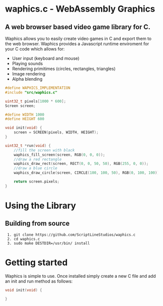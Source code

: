 # waphics.c - WebAssembly Graphics
## A web browser based video game library for C.

Waphics allows you to easily create video games in C and export them to the web browser. Waphics provides a Javascript runtime enviroment for your C code which allows for:

<ul>
  <li>User input (keyboard and mouse)</li>
  <li>Playing sounds</li>
  <li>Rendering primitimes (circles, rectangles, triangles)</li>
  <li>Image rendering</li>
  <li>Alpha blending</li>
</ul>

```C
#define WAPHICS_IMPLEMENTATION
#include "src/waphics.c"

uint32_t pixels[1000 * 600];
Screen screen;

#define WIDTH 1000
#define HEIGHT 600

void init(void) {
    screen = SCREEN(pixels, WIDTH, HEIGHT);
}

uint32_t *run(void) {
    //fill the screen with black
    waphics_fill_screen(screen, RGB(0, 0, 0));
    //draw a red rectangle
    waphics_draw_rect(screen, RECT(0, 0, 50, 50), RGB(255, 0, 0));
    //draw a blue circle
    waphics_draw_circle(screen, CIRCLE(100, 100, 50), RGB(0, 100, 100));

    return screen.pixels;
}
```

# Using the Library
## Building from source
```
 1. git clone https://github.com/ScriptLineStudios/waphics.c
 2. cd waphics.c
 3. sudo make DESTDIR=/usr/bin/ install
```

# Getting started
Waphics is simple to use. Once installed simply create a new C file and add an init and run method as follows:

```C
void init(void) {
    
}


```
